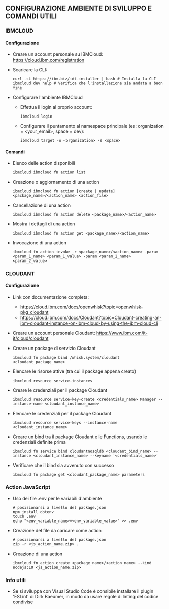 ## CONFIGURAZIONE AMBIENTE DI SVILUPPO E COMANDI UTILI

### IBMCLOUD

#### Configurazione

* Creare un account personale su IBMCloud: https://cloud.ibm.com/registration
* Scaricare la CLI: 

  ```
  curl -sL https://ibm.biz/idt-installer | bash # Installa la CLI
  ibmcloud dev help # Verifica che l'installazione sia andata a buon fine
  ```

* Configurare l'ambiente IBMCloud
  * Effettua il login al proprio account: 

    ```
    ibmcloud login 
    ```

  * Configurare il puntamento al namespace principale (es: organization = <your_email>, space = dev):
  
    ```
    ibmcloud target -o <organization> -s <space> 
    ```

#### Comandi

* Elenco delle action disponibili

  ```
  ibmcloud ibmcloud fn action list
  ```

* Creazione o aggiornamento di una action

  ```
  ibmcloud ibmcloud fn action [create | update] <package_name>/<action_name> <action_file>
  ```

* Cancellazione di una action

  ```
  ibmcloud ibmcloud fn action delete <package_name>/<action_name>
  ```

* Mostra i dettagli di una action

  ```
  ibmcloud ibmcloud fn action get <package_name>/<action_name>
  ```

* Invocazione di una action

  ```
  ibmcloud fn action invoke -r <package_name>/<action_name> -param <param_1_name> <param_1_value> -param <param_2_name> <param_2_value>
  ```

### CLOUDANT

#### Configurazione

* Link con documentazione completa:
  * https://cloud.ibm.com/docs/openwhisk?topic=openwhisk-pkg_cloudant
  * https://cloud.ibm.com/docs/Cloudant?topic=Cloudant-creating-an-ibm-cloudant-instance-on-ibm-cloud-by-using-the-ibm-cloud-cli

* Creare un account personale Cloudant: https://www.ibm.com/it-it/cloud/cloudant

* Creare un package di servizio Cloudant

  ```
  ibmcloud fn package bind /whisk.system/cloudant <cloudant_package_name>
  ```

* Elencare le risorse attive (tra cui il package appena creato) 

  ```
  ibmcloud resource service-instances
  ```

* Creare le credenziali per il package Cloudant

  ```
  ibmcloud resource service-key-create <credentials_name> Manager --instance-name <cloudant_instance_name>
  ```

* Elencare le credenziali per il package Cloudant

  ```
  ibmcloud resource service-keys --instance-name <cloudant_instance_name>
  ```

* Creare un bind tra il package Cloudant e le Functions, usando le credenziali definite prima

  ```
  ibmcloud fn service bind cloudantnosqldb <cloudant_bind_name> --instance <cloudant_instance_name> --keyname '<credentials_name>'
  ```

* Verificare che il bind sia avvenuto con successo

  ```
  ibmcloud fn package get <cloudant_package_name> parameters
  ```

### Action JavaScript

* Uso dei file .env per le variabili d'ambiente

  ```
  # posizionarsi a livello del package.json
  npm install dotenv
  touch .env
  echo "<env_variable_name>=<env_variable_value>" >> .env
  ```

* Creazione del file da caricare come action

  ```
  # posizionarsi a livello del package.json
  zip -r <js_action_name.zip> .
  ```

* Creazione di una action

  ```
  ibmcloud fn action create <package_name>/<action_name> --kind nodejs:10 <js_action_name.zip>
  ```

### Info utili

* Se si sviluppa con Visual Studio Code è consibile installare il plugin 'ESLint' di Dirk Baeumer, in modo da usare regole di linting del codice condivise